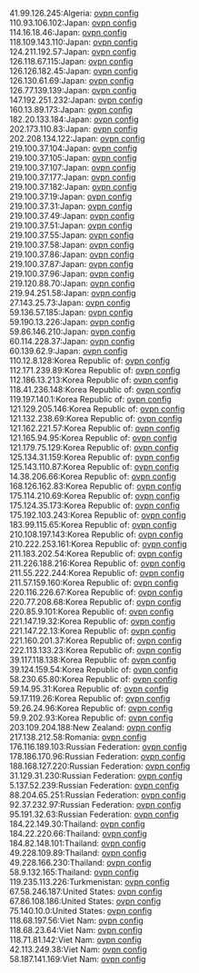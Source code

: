 41.99.126.245:Algeria: [ovpn config](vpn/41_99_126_245.ovpn)  
110.93.106.102:Japan: [ovpn config](vpn/110_93_106_102.ovpn)  
114.16.18.46:Japan: [ovpn config](vpn/114_16_18_46.ovpn)  
118.109.143.110:Japan: [ovpn config](vpn/118_109_143_110.ovpn)  
124.211.192.57:Japan: [ovpn config](vpn/124_211_192_57.ovpn)  
126.118.67.115:Japan: [ovpn config](vpn/126_118_67_115.ovpn)  
126.126.182.45:Japan: [ovpn config](vpn/126_126_182_45.ovpn)  
126.130.61.69:Japan: [ovpn config](vpn/126_130_61_69.ovpn)  
126.77.139.139:Japan: [ovpn config](vpn/126_77_139_139.ovpn)  
147.192.251.232:Japan: [ovpn config](vpn/147_192_251_232.ovpn)  
160.13.89.173:Japan: [ovpn config](vpn/160_13_89_173.ovpn)  
182.20.133.184:Japan: [ovpn config](vpn/182_20_133_184.ovpn)  
202.173.110.83:Japan: [ovpn config](vpn/202_173_110_83.ovpn)  
202.208.134.122:Japan: [ovpn config](vpn/202_208_134_122.ovpn)  
219.100.37.104:Japan: [ovpn config](vpn/219_100_37_104.ovpn)  
219.100.37.105:Japan: [ovpn config](vpn/219_100_37_105.ovpn)  
219.100.37.107:Japan: [ovpn config](vpn/219_100_37_107.ovpn)  
219.100.37.177:Japan: [ovpn config](vpn/219_100_37_177.ovpn)  
219.100.37.182:Japan: [ovpn config](vpn/219_100_37_182.ovpn)  
219.100.37.19:Japan: [ovpn config](vpn/219_100_37_19.ovpn)  
219.100.37.31:Japan: [ovpn config](vpn/219_100_37_31.ovpn)  
219.100.37.49:Japan: [ovpn config](vpn/219_100_37_49.ovpn)  
219.100.37.51:Japan: [ovpn config](vpn/219_100_37_51.ovpn)  
219.100.37.55:Japan: [ovpn config](vpn/219_100_37_55.ovpn)  
219.100.37.58:Japan: [ovpn config](vpn/219_100_37_58.ovpn)  
219.100.37.86:Japan: [ovpn config](vpn/219_100_37_86.ovpn)  
219.100.37.87:Japan: [ovpn config](vpn/219_100_37_87.ovpn)  
219.100.37.96:Japan: [ovpn config](vpn/219_100_37_96.ovpn)  
219.120.88.70:Japan: [ovpn config](vpn/219_120_88_70.ovpn)  
219.94.251.58:Japan: [ovpn config](vpn/219_94_251_58.ovpn)  
27.143.25.73:Japan: [ovpn config](vpn/27_143_25_73.ovpn)  
59.136.57.185:Japan: [ovpn config](vpn/59_136_57_185.ovpn)  
59.190.13.226:Japan: [ovpn config](vpn/59_190_13_226.ovpn)  
59.86.146.210:Japan: [ovpn config](vpn/59_86_146_210.ovpn)  
60.114.228.37:Japan: [ovpn config](vpn/60_114_228_37.ovpn)  
60.139.62.9:Japan: [ovpn config](vpn/60_139_62_9.ovpn)  
110.12.8.128:Korea Republic of: [ovpn config](vpn/110_12_8_128.ovpn)  
112.171.239.89:Korea Republic of: [ovpn config](vpn/112_171_239_89.ovpn)  
112.186.13.213:Korea Republic of: [ovpn config](vpn/112_186_13_213.ovpn)  
118.41.236.148:Korea Republic of: [ovpn config](vpn/118_41_236_148.ovpn)  
119.197.140.1:Korea Republic of: [ovpn config](vpn/119_197_140_1.ovpn)  
121.129.205.146:Korea Republic of: [ovpn config](vpn/121_129_205_146.ovpn)  
121.132.238.69:Korea Republic of: [ovpn config](vpn/121_132_238_69.ovpn)  
121.162.221.57:Korea Republic of: [ovpn config](vpn/121_162_221_57.ovpn)  
121.165.94.95:Korea Republic of: [ovpn config](vpn/121_165_94_95.ovpn)  
121.179.75.129:Korea Republic of: [ovpn config](vpn/121_179_75_129.ovpn)  
125.134.31.159:Korea Republic of: [ovpn config](vpn/125_134_31_159.ovpn)  
125.143.110.87:Korea Republic of: [ovpn config](vpn/125_143_110_87.ovpn)  
14.38.206.66:Korea Republic of: [ovpn config](vpn/14_38_206_66.ovpn)  
168.126.162.83:Korea Republic of: [ovpn config](vpn/168_126_162_83.ovpn)  
175.114.210.69:Korea Republic of: [ovpn config](vpn/175_114_210_69.ovpn)  
175.124.35.173:Korea Republic of: [ovpn config](vpn/175_124_35_173.ovpn)  
175.192.103.243:Korea Republic of: [ovpn config](vpn/175_192_103_243.ovpn)  
183.99.115.65:Korea Republic of: [ovpn config](vpn/183_99_115_65.ovpn)  
210.108.197.143:Korea Republic of: [ovpn config](vpn/210_108_197_143.ovpn)  
210.222.253.161:Korea Republic of: [ovpn config](vpn/210_222_253_161.ovpn)  
211.183.202.54:Korea Republic of: [ovpn config](vpn/211_183_202_54.ovpn)  
211.226.188.216:Korea Republic of: [ovpn config](vpn/211_226_188_216.ovpn)  
211.55.222.244:Korea Republic of: [ovpn config](vpn/211_55_222_244.ovpn)  
211.57.159.160:Korea Republic of: [ovpn config](vpn/211_57_159_160.ovpn)  
220.116.226.67:Korea Republic of: [ovpn config](vpn/220_116_226_67.ovpn)  
220.77.208.68:Korea Republic of: [ovpn config](vpn/220_77_208_68.ovpn)  
220.85.9.101:Korea Republic of: [ovpn config](vpn/220_85_9_101.ovpn)  
221.147.19.32:Korea Republic of: [ovpn config](vpn/221_147_19_32.ovpn)  
221.147.22.13:Korea Republic of: [ovpn config](vpn/221_147_22_13.ovpn)  
221.160.201.37:Korea Republic of: [ovpn config](vpn/221_160_201_37.ovpn)  
222.113.133.23:Korea Republic of: [ovpn config](vpn/222_113_133_23.ovpn)  
39.117.118.138:Korea Republic of: [ovpn config](vpn/39_117_118_138.ovpn)  
39.124.159.54:Korea Republic of: [ovpn config](vpn/39_124_159_54.ovpn)  
58.230.65.80:Korea Republic of: [ovpn config](vpn/58_230_65_80.ovpn)  
59.14.95.31:Korea Republic of: [ovpn config](vpn/59_14_95_31.ovpn)  
59.17.119.26:Korea Republic of: [ovpn config](vpn/59_17_119_26.ovpn)  
59.26.24.96:Korea Republic of: [ovpn config](vpn/59_26_24_96.ovpn)  
59.9.202.93:Korea Republic of: [ovpn config](vpn/59_9_202_93.ovpn)  
203.109.204.188:New Zealand: [ovpn config](vpn/203_109_204_188.ovpn)  
217.138.212.58:Romania: [ovpn config](vpn/217_138_212_58.ovpn)  
176.116.189.103:Russian Federation: [ovpn config](vpn/176_116_189_103.ovpn)  
178.186.170.96:Russian Federation: [ovpn config](vpn/178_186_170_96.ovpn)  
188.168.127.220:Russian Federation: [ovpn config](vpn/188_168_127_220.ovpn)  
31.129.31.230:Russian Federation: [ovpn config](vpn/31_129_31_230.ovpn)  
5.137.52.239:Russian Federation: [ovpn config](vpn/5_137_52_239.ovpn)  
88.204.65.251:Russian Federation: [ovpn config](vpn/88_204_65_251.ovpn)  
92.37.232.97:Russian Federation: [ovpn config](vpn/92_37_232_97.ovpn)  
95.191.32.63:Russian Federation: [ovpn config](vpn/95_191_32_63.ovpn)  
184.22.149.30:Thailand: [ovpn config](vpn/184_22_149_30.ovpn)  
184.22.220.66:Thailand: [ovpn config](vpn/184_22_220_66.ovpn)  
184.82.148.101:Thailand: [ovpn config](vpn/184_82_148_101.ovpn)  
49.228.109.89:Thailand: [ovpn config](vpn/49_228_109_89.ovpn)  
49.228.166.230:Thailand: [ovpn config](vpn/49_228_166_230.ovpn)  
58.9.132.165:Thailand: [ovpn config](vpn/58_9_132_165.ovpn)  
119.235.113.226:Turkmenistan: [ovpn config](vpn/119_235_113_226.ovpn)  
67.58.246.187:United States: [ovpn config](vpn/67_58_246_187.ovpn)  
67.86.108.186:United States: [ovpn config](vpn/67_86_108_186.ovpn)  
75.140.10.0:United States: [ovpn config](vpn/75_140_10_0.ovpn)  
118.68.197.56:Viet Nam: [ovpn config](vpn/118_68_197_56.ovpn)  
118.68.23.64:Viet Nam: [ovpn config](vpn/118_68_23_64.ovpn)  
118.71.81.142:Viet Nam: [ovpn config](vpn/118_71_81_142.ovpn)  
42.113.249.38:Viet Nam: [ovpn config](vpn/42_113_249_38.ovpn)  
58.187.141.169:Viet Nam: [ovpn config](vpn/58_187_141_169.ovpn)  
